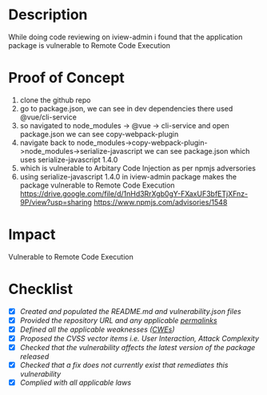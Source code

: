# Description
While doing code reviewing on iview-admin i found that the application package is vulnerable to Remote Code Execution
# Proof of Concept 
1. clone the github repo
2. go to package.json, we can see in dev dependencies there used @vue/cli-service
3. so navigated to node_modules -> @vue -> cli-service and open package.json we can see copy-webpack-plugin
4. navigate back to node_modules->copy-webpack-plugin->node_modules->serialize-javascript we can see package.json which uses serialize-javascript 1.4.0
5. which is vulnerable to Arbitary Code Injection as per npmjs adversories 
6. using serialize-javascript 1.4.0 in iview-admin package makes the package vulnerable to Remote Code Execution
https://drive.google.com/file/d/1nHd3RrXgb0gY-FXaxUF3bfETjXFnz-9P/view?usp=sharing
https://www.npmjs.com/advisories/1548
# Impact
Vulnerable to Remote Code Execution
# Checklist
- [x] _Created and populated the README.md and vulnerability.json files_
- [x] _Provided the repository URL and any applicable [permalinks]([https://help.github.com/en/github/managing-files-in-a-repository/getting-permanent-links-to-files](https://help.github.com/en/github/managing-files-in-a-repository/getting-permanent-links-to-files))_
- [x] _Defined all the applicable weaknesses ([CWEs]([https://cwe.mitre.org/](https://cwe.mitre.org/)))_
- [x] _Proposed the CVSS vector items i.e. User Interaction, Attack Complexity_
- [x] _Checked that the vulnerability affects the latest version of the package released_
- [x] _Checked that a fix does not currently exist that remediates this vulnerability_
- [x] _Complied with all applicable laws_

